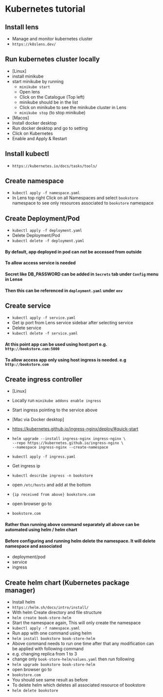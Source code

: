 # Kubernetes tutorial

## Install lens
- Manage and monitor kubernetes cluster
- `https://k8slens.dev/`

## Run kubernetes cluster locally
- [Linux]
- install minikube
- start minikube by running 
    - `minikube start`
    - Open lens
    - Click on the Catalogue (Top left)
    - minikube should be in the list 
    - Click on minikube to see the minikube cluster in Lens
    - `minikube stop` (to stop minikube)
- [Macos]
- Install docker desktop
- Run docker desktop and go to setting
- Click on Kubernetes
- Enable and Apply & Restart

## Install kubectl
- `https://kubernetes.io/docs/tasks/tools/`

## Create namespace
- `kubectl apply -f namespace.yaml`
- In Lens top right Click on all Namespaces and select `bookstore` namespace to see only resources associated to `bookstore` namespace

## Create Deployment/Pod
- `kubectl apply -f deployment.yaml`
- Delete Deployment/Pod
- `kubectl delete -f deployment.yaml`
#### By default, app deployed in pod can not be accessed from outside
#### To allow access service is needed
#### Secret like DB_PASSWORD can be added in `Secrets` tab under `Config` menu in Lense
#### Then this can be referenced in `deployment.yaml` under `env`

## Create service
- `kubectl apply -f service.yaml`
- Get ip port from Lens service sidebar after selecting service
- Delete service
- `kubectl delete -f service.yaml`

#### At this point app can be used using host:port e.g. `http://bookstore.com:5000`
#### To allow access app only using host ingress is needed. e.g `http://bookstore.com`

## Create ingress controller
- [Linux]
- Locally run `minikube addons enable ingress` 
- Start ingress pointing to the service above

- [Mac via Docker desktop]
- https://kubernetes.github.io/ingress-nginx/deploy/#quick-start
- ```
  helm upgrade --install ingress-nginx ingress-nginx \
  --repo https://kubernetes.github.io/ingress-nginx \
  --namespace ingress-nginx --create-namespace
  ```
- `kubectl apply -f ingress.yaml`
- Get ingress ip
- `kubectl describe ingress -n bookstore`
- open `/etc/hosts` and add at the bottom 
- `{ip received from above} bookstore.com`
- open browser go to 
- `bookstore.com`

#### Rather than running above command separately all above can be automated using helm / helm chart
#### Before configuring and running helm delete the namespace. It will delete namespace and associated
- deployment/pod
- service
- ingress

## Create helm chart (Kubernetes package manager)
- Install helm
- `https://helm.sh/docs/intro/install/`
- With helm Create directory and file structure 
- `helm create book-store-helm`
- Start the namespace again, This will only create the namespace
- `kubectl apply -f namespace.yaml`
- Run app with one command using helm
- `helm install bookstore book-store-helm`
- Above command needs to run one time after that any modification can be applied with following command
- e.g. changing replica from 1 to 3
- change only `book-store-helm/values.yaml` then run following
- `helm upgrade bookstore book-store-helm`
- open browser go to 
- `bookstore.com`
- You should see same result as before
- To delete helm which deletes all associated resource of bookstore
- `helm delete bookstore`